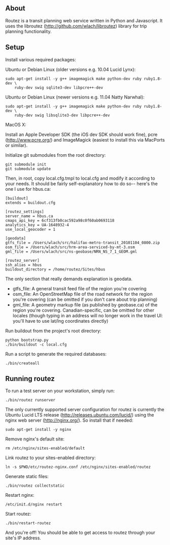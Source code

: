 ## About

Routez is a transit planning web service written in Python and Javascript.
It uses the libroutez (http://github.com/wlach/libroutez) library for trip
planning functionality.

## Setup

Install various required packages:

Ubuntu or Debian Linux (older versions e.g. 10.04 Lucid Lynx):

    sudo apt-get install -y g++ imagemagick make python-dev ruby ruby1.8-dev \
        ruby-dev swig sqlite3-dev libpcre++-dev

Ubuntu or Debian Linux (newer versions e.g. 11.04 Natty Narwhal):

    sudo apt-get install -y g++ imagemagick make python-dev ruby ruby1.8-dev \
        ruby-dev swig libsqlite3-dev libpcre++-dev

MacOS X:

Install an Apple Developer SDK (the iOS dev SDK should work fine), pcre
(http://www.pcre.org/) and ImageMagick (easiest to install this via
MacPorts or similar).

Initialize git submodules from the root directory:

    git submodule init
    git submodule update

Then, in root, copy local.cfg.tmpl to local.cfg and modify it according to
your needs. It should be fairly self-explanatory how to do so-- here's the one
I use for hbus.ca:

    [buildout]
    extends = buildout.cfg

    [routez_settings]
    server_name = hbus.ca
    cmaps_api_key = 6cf313fb0cac592a98c0f60ab0693118
    analytics_key = UA-1648932-4
    use_local_geocoder = 1

    [geodata]
    gtfs_file = /Users/wlach/src/halifax-metro-transit_20101104_0800.zip
    osm_file = /Users/wlach/src/hrm-area-serviced-by-mt-3.osm
    gml_file = /Users/wlach/src/ns-geobase/NRN_NS_7_1_GEOM.gml

    [routez_server]
    ssh_alias = hbus
    buildout_directory = /home/routez/Sites/hbus

The only section that really demands explanation is geodata.

* gtfs_file: A general transit feed file of the region you're covering
* osm_file:  An OpenStreetMap file of the road network for the region you're
covering (can be omitted if you don't care about trip planning)
* gml_file:  A geometry markup file (as published by geobase.ca) of the region
you're covering. Canadian-specific, can be omitted for other locales (though
typing in an address will no longer work in the travel UI: you'll have to use
lat/lng coordinates directly)

Run buildout from the project's root directory:

    python bootstrap.py
    ./bin/buildout -c local.cfg

Run a script to generate the required databases:

    ./bin/createall

## Running routez

To run a test server on your workstation, simply run:

    ./bin/routez runserver

The only currently supported server configuration for routez is currently the
Ubuntu Lucid LTS release (http://releases.ubuntu.com/lucid/) using the nginx
web server (http://nginx.org/). So install that if needed:

    sudo apt-get install -y nginx

Remove nginx's default site:

    rm /etc/nginx/sites-enabled/default

Link routez to your sites-enabled directory:

    ln -s $PWD/etc/routez-nginx.conf /etc/nginx/sites-enabled/routez

Generate static files:

    ./bin/routez collectstatic

Restart nginx:

    /etc/init.d/nginx restart

Start routez:

    ./bin/restart-routez

And you're off! You should be able to get access to routez through your site's
IP address.
